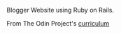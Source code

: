 Blogger Website using Ruby on Rails.

From The Odin Project's [curriculum](http://www.theodinproject.com/web-development-101/lessons/ruby-on-rails)